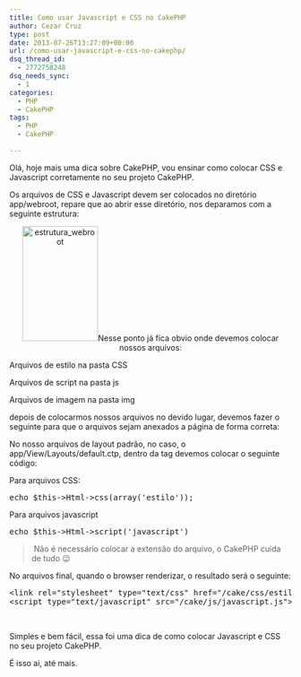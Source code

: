 ```yaml
---
title: Como usar Javascript e CSS no CakePHP
author: Cezar Cruz
type: post
date: 2013-07-26T13:27:09+00:00
url: /como-usar-javascript-e-css-no-cakephp/
dsq_thread_id:
  - 2772758248
dsq_needs_sync:
  - 1
categories:
  - PHP
  - CakePHP
tags:
  - PHP
  - CakePHP

---
```

Olá, hoje mais uma dica sobre CakePHP, vou ensinar como colocar CSS e Javascript corretamente no seu projeto CakePHP.

<!--more-->

Os arquivos de CSS e Javascript devem ser colocados no diretório app/webroot, repare que ao abrir esse diretório, nos deparamos com a seguinte estrutura:

<p style="text-align: center;">
  <a href="http://res.cloudinary.com/cezarcruz-com-br/image/upload/v1454457587/estrutura_webroot_aay6x5.png"><img class="size-full wp-image-117 aligncenter" alt="estrutura_webroot" src="http://res.cloudinary.com/cezarcruz-com-br/image/upload/v1454457587/estrutura_webroot_aay6x5.png" width="135" height="205" /></a>Nesse ponto já fica obvio onde devemos colocar nossos arquivos:
</p>

Arquivos de estilo na pasta CSS

Arquivos de script na pasta js

Arquivos de imagem na pasta img

depois de colocarmos nossos arquivos no devido lugar, devemos fazer o seguinte para que o arquivos sejam anexados a página de forma correta:

No nosso arquivos de layout padrão, no caso, o app/View/Layouts/default.ctp, dentro da tag **<head>** devemos colocar o seguinte código:

Para arquivos CSS:

<pre class="lang:php decode:true">echo $this-&gt;Html-&gt;css(array('estilo'));</pre>

Para arquivos javascript

<pre class="lang:php decode:true">echo $this-&gt;Html-&gt;script('javascript')</pre>

>  Não é necessário colocar a extensão do arquivo, o CakePHP cuida de tudo 😉

No arquivos final, quando o browser renderizar, o resultado será o seguinte:

<pre class="lang:php decode:true">&lt;link rel="stylesheet" type="text/css" href="/cake/css/estilo.css" /&gt;
&lt;script type="text/javascript" src="/cake/js/javascript.js"&gt;</pre>

&nbsp;

Simples e bem fácil, essa foi uma dica de como colocar Javascript e CSS no seu projeto CakePHP.

É isso ai, até mais.

&nbsp;
